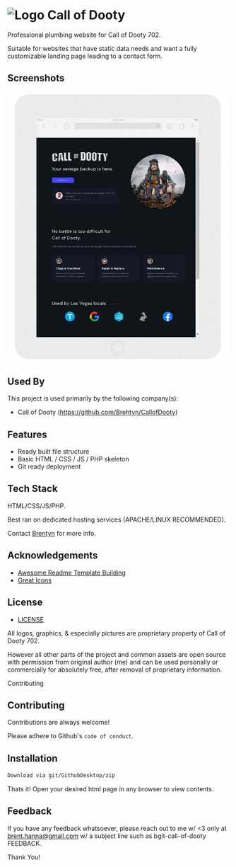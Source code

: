 # ![Logo](assets/common/favicon.ico?raw=true) Call of Dooty

Professional plumbing website for Call of Dooty 702.

Suitable for websites that have static data needs and want a fully customizable landing page leading to a contact form.

## Screenshots

![Website Screenshot](assets/common/SharedScreenshot.jpg?raw=true)


## Used By

This project is used primarily by the following company(s):

- Call of Dooty (https://github.com/Brehtyn/CallofDooty)

## Features

- Ready built file structure
- Basic HTML / CSS / JS / PHP skeleton
- Git ready deployment

## Tech Stack

HTML/CSS/JS/PHP.

Best ran on dedicated hosting services (APACHE/LINUX RECOMMENDED).

Contact [Brentyn](https://ibigital.com/) for more info.


## Acknowledgements

- [Awesome Readme Template Building](https://https://readme.so/)
- [Great Icons](https://icons8.com/)

## License

- [LICENSE](license.txt)

All logos, graphics, & especially pictures are proprietary property of Call of Dooty 702.

However all other parts of the project and common assets are open source with permission from original author (me) and can be used personally or commercially for absolutely free, after removal of proprietary information.

Contributing

## Contributing

Contributions are always welcome!

Please adhere to Github's `code of conduct`.

  
## Installation 

```bash 
Download via git/GithubDesktop/zip
```
    
Thats it! Open your desired html page in any browser to view contents.

## Feedback

If you have any feedback whatsoever, please reach out to me w/ <3 only 
at brent.hanna@gmail.com
w/ a subject line such as bgit-call-of-dooty FEEDBACK.

Thank You!

  

